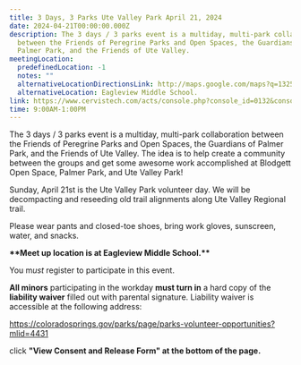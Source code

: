 ```yaml
---
title: 3 Days, 3 Parks Ute Valley Park April 21, 2024
date: 2024-04-21T00:00:00.000Z
description: The 3 days / 3 parks event is a multiday, multi-park collaboration
  between the Friends of Peregrine Parks and Open Spaces, the Guardians of
  Palmer Park, and the Friends of Ute Valley.
meetingLocation:
  predefinedLocation: -1
  notes: ""
  alternativeLocationDirectionsLink: http://maps.google.com/maps?q=1325+Vindicator+Dr,+Colorado+Springs,+CO+80919
  alternativeLocation: Eagleview Middle School.
link: https://www.cervistech.com/acts/console.php?console_id=0132&console_type=event_list&ht=1&event_id=4229
time: 9:00AM-1:00PM
---
```

The 3 days / 3 parks event is a multiday, multi-park collaboration between the Friends of Peregrine Parks and Open Spaces, the Guardians of Palmer Park, and the Friends of Ute Valley. The idea is to help create a community between the groups and get some awesome work accomplished at Blodgett Open Space, Palmer Park, and Ute Valley Park!

Sunday, April 21st is the Ute Valley Park volunteer day. We will be decompacting and reseeding old trail alignments along Ute Valley Regional trail.

Please wear pants and closed-toe shoes, bring work gloves, sunscreen, water, and snacks.

**\*\*Meet up location is at Eagleview Middle School.\*\***



You m*ust* register to participate in this event.

**All minors** participating in the workday **must turn in** a hard copy of the **liability waiver** filled out with parental signature. Liability waiver is accessible at the following address:

<https://coloradosprings.gov/parks/page/parks-volunteer-opportunities?mlid=4431>

click **"View Consent and Release Form" at the bottom of the page.**
